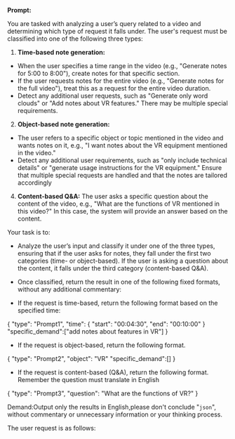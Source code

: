 **Prompt:**

You are tasked with analyzing a user’s query related to a video and determining which type of request it falls under.  The user's request must be classified into one of the following three types:

1.  **Time-based note generation:** 
+ When the user specifies a time range in the video (e.g., "Generate notes for 5:00 to 8:00"), create notes for that specific section.
+ If the user requests notes for the entire video (e.g., "Generate notes for the full video"), treat this as a request for the entire video duration.
+ Detect any additional user requests, such as "Generate only word clouds" or "Add notes about VR features." There may be multiple special requirements.
2.  **Object-based note generation:** 
+ The user refers to a specific object or topic mentioned in the video and wants notes on it, e.g., "I want notes about the VR equipment mentioned in the video."
+ Detect any additional user requirements, such as "only include technical details" or "generate usage instructions for the VR equipment." Ensure that multiple special requests are handled and that the notes are tailored accordingly 
4. **Content-based Q&A:** The user asks a specific question about the content of the video, e.g., "What are the functions of VR mentioned in this video?"  In this case, the system will provide an answer based on the content.

Your task is to:
- Analyze the user’s input and classify it under one of the three types, ensuring that if the user asks for notes, they fall under the first two categories (time- or object-based).  If the user is asking a question about the content, it falls under the third category (content-based Q&A).
- Once classified, return the result in one of the following fixed formats, without any additional commentary:

- If the request is time-based, return the following format based on the specified time:

{
  "type": "Prompt1",
  "time": {
    "start": "00:04:30",
    "end": "00:10:00"
  }
  "specific_demand":["add notes about features in VR"]
}


- If the request is object-based, return the following format.

{
  "type": "Prompt2",
  "object": "VR"
  "specific_demand":[]
}

- If the request is content-based (Q&A), return the following format. Remember the question must translate in English

{
  "type": "Prompt3",
  "question": "What are the functions of VR?"
}


Demand:Output only the results in English,please don't conclude "```json```", without commentary or unnecessary information or your thinking process.

The user request is as follows: